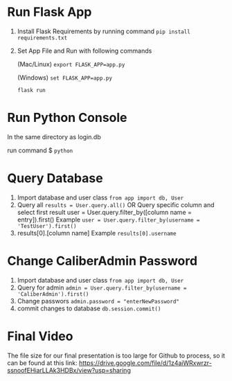 # Run Flask App
1. Install Flask Requirements by running command `pip install requirements.txt`
2. Set App File and Run with following commands
 
     (Mac/Linux)
     `export FLASK_APP=app.py`

     (Windows)
     `set FLASK_APP=app.py`

     `flask run`


# Run Python Console
In the same directory as login.db

run command $ `python`

# Query Database
1. Import database and user class `from app import db, User`
2. Query all `results = User.query.all()` OR  Query specific column and select first result user = User.query.filter_by([column name = entry]).first() Example `user = User.query.filter_by(username = 'TestUser').first()`
3. results[0].[column name] Example `results[0].username`


# Change CaliberAdmin Password
1. Import database and user class `from app import db, User`
2. Query for admin `admin = User.query.filter_by(username = 'CaliberAdmin').first()`
3. Change passwors `admin.password = "enterNewPassword"`
4. commit changes to database `db.session.commit()`

# Final Video
The file size for our final presentation is too large for Github to process, so it can be found at this link: https://drive.google.com/file/d/1z4aiWRxwrzr-ssnoofEHiarLLAk3HDBx/view?usp=sharing
